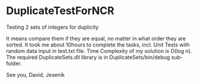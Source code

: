 # DuplicateTestForNCR
Testing 2 sets of integers for duplicity

It means compare them if they are equal, no matter in what order they are sorted.
It took me about 10hours to complete the tasks, incl. Unit Tests with random data input in test.txt file.
Time Complexity of my solution is O(log n).
The required DuplicateSets.dll library is in DuplicateSets/bin/debug sub-folder.

See you, David, Jeseník




